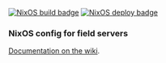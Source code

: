 <a href="https://github.com/MSF-OCB/NixOS/actions"><img src="https://github.com/MSF-OCB/NixOS/workflows/NixOS%20build/badge.svg" alt="NixOS build badge" /></a>
<a href="https://github.com/MSF-OCB/NixOS/actions"><img src="https://github.com/MSF-OCB/NixOS/workflows/NixOS%20deploy/badge.svg?event=push" alt="NixOS deploy badge" /></a>

### NixOS config for field servers
[Documentation on the wiki](https://github.com/MSF-OCB/NixOS/wiki).
